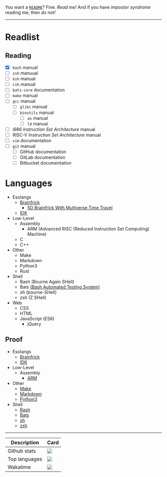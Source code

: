 You want a [`README`](//github.com/GrpeApple/GrpeApple/blob/main/README.md)? Fine. *Read me!*
And if you have *impostor syndrome* reading me, then *do not!*

---

# Readlist
## Reading
- [x] `bash` manual
- [ ] `zsh` manuual
- [ ] `ksh` manual
- [ ] `csh` manual
- [ ] `bats-core` documentation
- [ ] `make` manual
- [ ] `gcc` manual
	- [ ] `glibc` manual
	- [ ] `binutils` manual
		- [ ] `as` manual
		- [ ] `ld` manual
- [ ] i686 *Instruction Set Architecture* manual
- [ ] RISC-V *Instruction Set Architecture* manual
- [ ] `vim` documentation
- [ ] `git` manual
	- [ ] GitHub documentation
	- [ ] GitLab documentation
	- [ ] Bitbucket documentation

# Languages
* Esolangs
	* [Brainfrick](//esolangs.org/wiki/Brainfuck)
		* [5D Brainfrick With Multiverse Time Travel](//esolangs.org/wiki/5D_Brainfuck_With_Multiverse_Time_Travel)
	* [IDK](//esolangs.org/wiki/IDK)
* Low-Level
	* Assembly
		* ARM (Advanced RISC (Reduced Instruction Set Computing) Machine)
	* C
	* C++
* Other
	* Make
	* Markdown
	* Python3
	* Rust
* Shell
	* Bash (Bourne Again SHell)
	* Bats [(Bash Automated Testing System)](//github.com/bats-core/bats-core)
	* sh (bourne-SHell)
	* zsh (Z SHell)
* Web
	* CSS
	* HTML
	* JavaScript (ES6)
		* jQuery
## Proof
* Esolangs
	* [Brainfrick](//raw.githubusercontent.com/GrpeApple/GrpeApple/main/Proof/Esolangs/Brainfrick/README.b)
	* [IDK](//raw.githubusercontent.com/GrpeApple/GrpeApple/main/Proof/Esolangs/IDK/README.idk)
* Low-Level
	* Assembly
		* [ARM](//raw.githubusercontent.com/GrpeApple/GrpeApple/main/Proof/Low-Level/Assembly/ARM/README.S)
* Other
	* [Make](//raw.githubusercontent.com/GrpeApple/GrpeApple/main/Proof/Other/Make/Makefile)
	* [Markdown](//raw.githubusercontent.com/GrpeApple/GrpeApple/main/Proof/Other/Markdown/README.md)
	* [Python3](//raw.githubusercontent.com/GrpeApple/GrpeApple/main/Proof/Other/Python3/README.py)
* Shell
	* [Bash](//raw.githubusercontent.com/GrpeApple/GrpeApple/main/Proof/Shell/Bash/README.bash)
	* [Bats](//raw.githubusercontent.com/GrpeApple/GrpeApple/main/Proof/Shell/Bats/README.bats)
	* [sh](//raw.githubusercontent.com/GrpeApple/GrpeApple/main/Proof/Shell/sh/README.sh)
	* [zsh](//raw.githubusercontent.com/GrpeApple/GrpeApple/main/Proof/Shell/zsh/README.zsh)


---

<table>
<thead>
	<tr>
		<th>Description</th>
		<th>Card</th>
	</tr>
</thead>
<tbody>
	<tr>
		<td>Github stats</td>
		<td>
			<a href="//github.com/GrpeApple?tab=repositories">
					<img src="//github-readme-stats.vercel.app/api?username=GrpeApple&count_private=true&show_icons=true&theme=solarized-dark&hide_border=true&cache_seconds=1800&border_radius=20&hide_title=true&include_all_commits=true">
			</a>
		</td>
	</tr>
	<tr>
		<!-- Of course this would display Brainf*** -->
		<td>Top languages</td>
		<td>
			<a href="//github.com/GrpeApple?tab=repositories">
				<img src="//github-readme-stats.vercel.app/api/top-langs/?username=GrpeApple&hide_border=true&theme=solarized-dark&cache_seconds=1800&border_radius=20&langs_count=10&hide_title=true&layout=compact">
			</a>
		</td>
	</tr>
	<tr>
		<td>Wakatime</td>
		<td>
			<a href="//wakatime.com/@GrpeApple">
				<img src="//github-readme-stats.vercel.app/api/wakatime/?username=@GrpeApple&hide_border=true&theme=solarized-dark&cache_seconds=1800&border_radius=20&hide_title=true&layout=compact">
			</a>
		</td>
	</tr>
</tbody>
</table>
